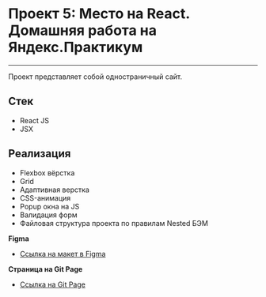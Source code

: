 # Проект 5: Место на React. Домашняя работа на Яндекс.Практикум
---

Проект представляет собой одностраничный сайт.

## Стек
* React JS
* JSX

## Реализация
* Flexbox вёрстка
* Grid
* Адаптивная верстка
* CSS-анимация
* Popup окна на JS
* Валидация форм
* Файловая структура проекта по правилам Nested БЭМ


**Figma**

* [Ссылка на макет в Figma](https://www.figma.com/file/2cn9N9jSkmxD84oJik7xL7/JavaScript.-Sprint-4?node-id=0%3A1)

**Страница на Git Page**

* [Ссылка на Git Page](https://kiars1.github.io/mesto)
